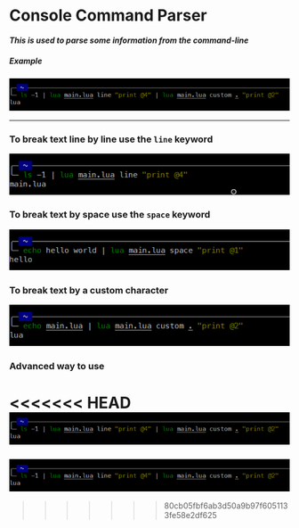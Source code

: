 # Console Command Parser
***This is used to parse some information from the command-line***

##### Example
![Image 1](images/adv.png)
<hr>

### To break text line by line use the `line` keyword
![Image 2](images/break-by-line.png)

### To break text by space use the `space` keyword
![Image 3](images/break-by-space.png)

### To break text by a custom character
![Image 4](images/custom-break.png)

### Advanced way to use
<<<<<<< HEAD
![Image 5](images/adv.png)
=======
![Image 5](images/adv.png)
>>>>>>> 80cb05fbf6ab3d50a9b97f6051133fe58e2df625
